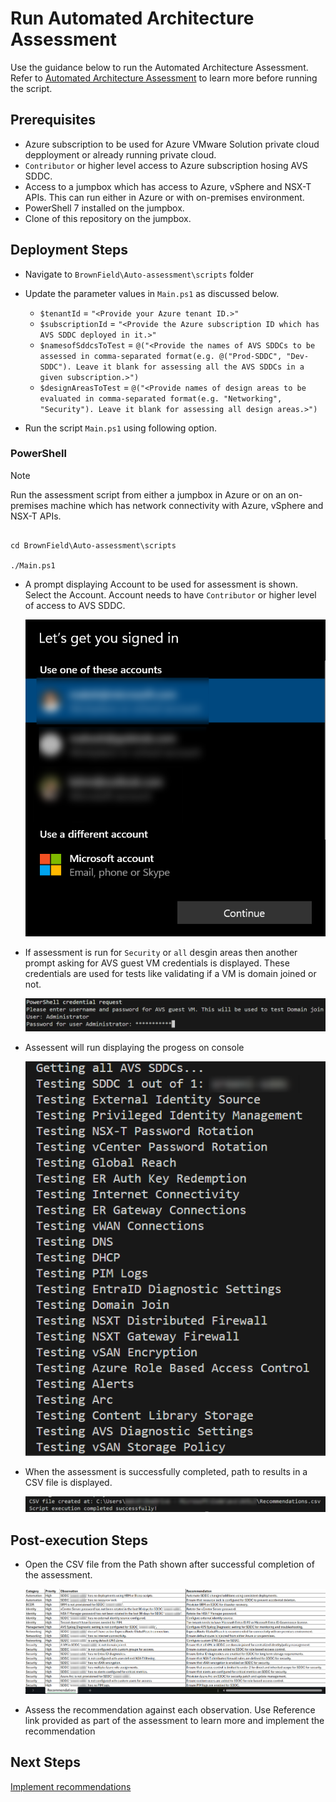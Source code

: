 # Run Automated Architecture Assessment

Use the guidance below to run the Automated Architecture Assessment. Refer to [Automated Architecture Assessment](readme.md) to learn more before running the script. 

## Prerequisites

* Azure subscription to be used for Azure VMware Solution private cloud depployment or already running private cloud.
* `Contributor` or higher level access to Azure subscription hosing AVS SDDC.
* Access to a jumpbox which has access to Azure, vSphere and NSX-T APIs. This can run either in Azure or with on-premises environment.
* PowerShell 7 installed on the jumpbox.
* Clone of this repository on the jumpbox.

## Deployment Steps

* Navigate to `BrownField\Auto-assessment\scripts` folder
* Update the parameter values in `Main.ps1` as discussed below.
    * `$tenantId` = `"<Provide your Azure tenant ID.>"`
    * `$subscriptionId` = `"<Provide the Azure subscription ID which has AVS SDDC deployed in it.>"`
    * `$namesofSddcsToTest` = `@("<Provide the names of AVS SDDCs to be assessed in comma-separated format(e.g. @("Prod-SDDC", "Dev-SDDC"). Leave it blank for assessing all the AVS SDDCs in a given subscription.>")`
    * `$designAreasToTest` = `@("<Provide names of design areas to be evaluated in comma-separated format(e.g. "Networking", "Security"). Leave it blank for assessing all design areas.>")`
    
    
* Run the script `Main.ps1` using following option.

### PowerShell

>[!NOTE]
>  Run the assessment script from either a jumpbox in Azure or on an on-premises machine which has network connectivity with Azure, vSphere and NSX-T APIs.
>

```pwsh

cd BrownField\Auto-assessment\scripts

./Main.ps1
```

* A prompt displaying Account to be used for assessment is shown. Select the Account. Account needs to have `Contributor` or higher level of access to AVS SDDC.

    ![Select Account](./media/account.png)

* If assessment is run for `Security` or `all` desgin areas then another prompt asking for AVS guest VM credentials is displayed. These credentials are used for tests like validating if a VM is domain joined or not.

    ![AVS guest VM Credential Prompt](./media/guestVMcreds.png)

* Assessent will run displaying the progess on console

    ![Execution Progress](./media/progress.png)

* When the assessment is successfully completed, path to results in a CSV file is displayed.

    ![CSV File Path](./media/csvpath.png)

## Post-execution Steps

* Open the CSV file from the Path shown after successful completion of the assessment.

    ![Assessment](./media/assessment.png)

* Assess the recommendation against each observation. Use Reference link provided as part of the assessment to learn more and implement the recommendation 

## Next Steps

[Implement recommendations](../../BrownField/readme.md)
